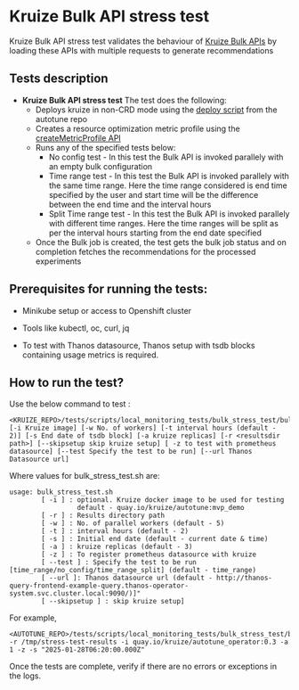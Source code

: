 # **Kruize Bulk API stress test**

Kruize Bulk API stress test validates the behaviour of [Kruize Bulk APIs](/design/BulkAPI.md) by loading these APIs with multiple requests to generate recommendations 

## Tests description
- **Kruize Bulk API stress test**
   The test does the following:
   - Deploys kruize in non-CRD mode using the [deploy script](https://github.com/kruize/autotune/blob/master/deploy.sh) from the autotune repo
   - Creates a resource optimization metric profile using the [createMetricProfile API](/design/MetricProfileAPI.md) 
   - Runs any of the specified tests below:
     - No config test - In this test the Bulk API is invoked parallely with an empty bulk configuration
     - Time range test - In this test the Bulk API is invoked parallely with the same time range. Here the time range
       considered is end time specified by the user and start time will be the difference between the end time and the 
       interval hours
     - Split Time range test - In this test the Bulk API is invoked parallely with different time ranges. Here the 
       time ranges will be split as per the interval hours starting from the end date specified
   - Once the Bulk job is created, the test gets the bulk job status and on completion fetches the recommendations for the processed experiments
  
## Prerequisites for running the tests:
- Minikube setup or access to Openshift cluster
- Tools like kubectl, oc, curl, jq

- To test with Thanos datasource, Thanos setup with tsdb blocks containing usage metrics is required.

## How to run the test?

Use the below command to test :

```
<KRUIZE_REPO>/tests/scripts/local_monitoring_tests/bulk_stress_test/bulk_stress_test.sh [-i Kruize image] [-w No. of workers] [-t interval hours (default - 2)] [-s End date of tsdb block] [-a kruize replicas] [-r <resultsdir path>] [--skipsetup skip kruize setup] [ -z to test with prometheus datasource] [--test Specify the test to be run] [--url Thanos Datasource url]
```

Where values for bulk_stress_test.sh are:

```
usage: bulk_stress_test.sh 
        [ -i ] : optional. Kruize docker image to be used for testing
                 default - quay.io/kruize/autotune:mvp_demo 
	    [ -r ] : Results directory path
	    [ -w ] : No. of parallel workers (default - 5)
        [ -t ] : interval hours (default - 2)
        [ -s ] : Initial end date (default - current date & time)
        [ -a ] : kruize replicas (default - 3)
        [ -z ] : To register prometheus datasource with kruize
        [ --test ] : Specify the test to be run [time_range/no_config/time_range_split] (default - time_range)
        [ --url ]: Thanos datasource url (default - http://thanos-query-frontend-example-query.thanos-operator-system.svc.cluster.local:9090/)]"
        [ --skipsetup ] : skip kruize setup] 
```

For example,

```
<AUTOTUNE_REPO>/tests/scripts/local_monitoring_tests/bulk_stress_test/bulk_stress_test.sh -r /tmp/stress-test-results -i quay.io/kruize/autotune_operator:0.3 -a 1 -z -s "2025-01-28T06:20:00.000Z"
```

Once the tests are complete, verify if there are no errors or exceptions in the logs. 
